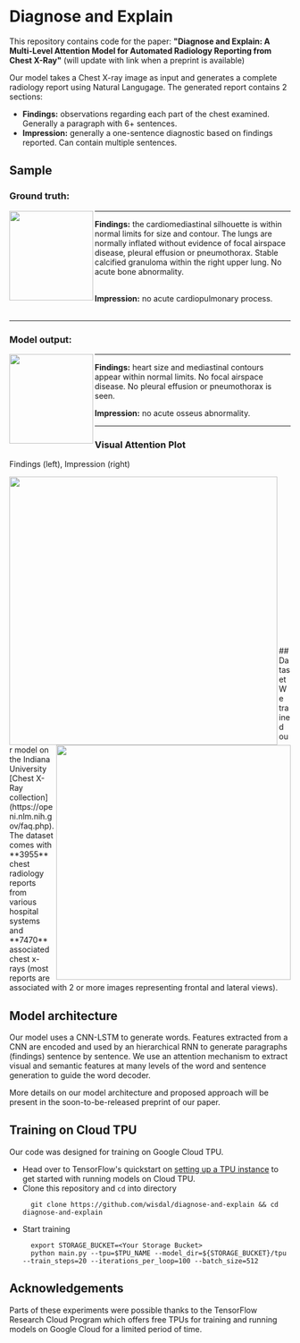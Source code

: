 # Diagnose and Explain
This repository contains code for the paper: **"Diagnose and Explain: A Multi-Level Attention Model for Automated Radiology Reporting from Chest X-Ray"** (will update with link when a preprint is available)

Our model takes a Chest X-ray image as input and generates a complete radiology report using Natural Langugage. The generated report contains 2 sections:
* **Findings:** observations regarding each part of the chest examined. Generally a paragraph with 6+ sentences.
* **Impression:** generally a one-sentence diagnostic based on findings reported. Can contain multiple sentences.

## Sample
### Ground truth:
<image align='left' src="samples/image_3707.png"  width="150px" height="160px"/>

---

**Findings:** the cardiomediastinal silhouette is within normal limits for size and contour. The lungs are normally inflated without evidence of focal airspace disease, pleural effusion or pneumothorax. Stable calcified granuloma within the right upper lung. No acute bone abnormality.
<br/>
<br/>

**Impression:** no acute cardiopulmonary process.
<br/>
<br/>

---
### Model output:
<image align='left' src="samples/image_3707.png" width="150px" height="160px"/>

---

**Findings:** heart size and mediastinal contours appear within normal limits. No focal airspace disease. No pleural effusion or pneumothorax is seen.

**Impression:** no acute osseus abnormality.

---
### Visual Attention Plot
Findings (left), Impression (right)
<p>
	<image align='left' src="samples/findings_attention_plot_3707.png" width="480px"/>    
	<image align='right' src="samples/impression_attention_plot_3707.png" width="420px"/>
	<br/>
	<br/>
	<br/>
	<br/>
	<br/>
	<br/>
	<br/>	
</p>
<br/>
<br/>
<br/>
<br/>
<br/>
<br/>
<br/>
<br/>
<br/>
<br/>
## Dataset
We trained our model on the Indiana University [Chest X-Ray collection](https://openi.nlm.nih.gov/faq.php). The dataset
comes with **3955** chest radiology reports from various hospital systems and **7470** associated chest x-rays 
(most reports are associated with 2 or more images representing frontal and lateral views).

## Model architecture
Our model uses a CNN-LSTM to generate words. Features extracted from a CNN are encoded and used by an hierarchical RNN to generate paragraphs (findings) sentence by sentence. We use an attention mechanism to extract visual and semantic features at many levels of the word and sentence generation to guide the word decoder.

More details on our model architecture and proposed approach will be present in the soon-to-be-released preprint of our paper.

## Training on Cloud TPU
Our code was designed for training on Google Cloud TPU.

* Head over to TensorFlow's quickstart on [setting up a TPU instance](https://cloud.google.com/tpu/docs/quickstart) to get started with running models on Cloud TPU.
* Clone this repository and `cd` into directory 
  ```
	git clone https://github.com/wisdal/diagnose-and-explain && cd diagnose-and-explain
  ```
* Start training
  ```
    export STORAGE_BUCKET=<Your Storage Bucket>
    python main.py --tpu=$TPU_NAME --model_dir=${STORAGE_BUCKET}/tpu --train_steps=20 --iterations_per_loop=100 --batch_size=512
  ```
  
## Acknowledgements
Parts of these experiments were possible thanks to the TensorFlow Research Cloud Program which offers free TPUs for training and running models on Google Cloud for a limited period of time.
